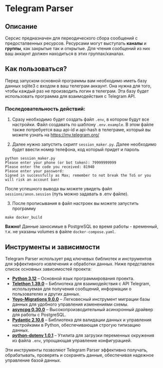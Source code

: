 # Telegram Parser
## Описание

Серсис предназначен для переодического сбора сообщений с предосталвенных ресурсов.
Ресурсами могут выступать **каналы** и **группы**, как закрытые так и открытые. 
Для чтения сообщений из них ваш аккаунт должен находиться в этих группах/каналах.

## Как пользоваться?

Перед запуском основной программы вам необходимо иметь базу данных sqlite3 с входом в ваш телеграм аккаунт.
Она нужна для того, чтобы каждый раз не производить логин в телеграм. Эта базу будет использовать программа для
взаимодействия с Telegram API.

### Последовательность действий:

1) Сразу необходимо будет создать файл `.env`, в котором будут все настройки. Файл создавать по шаблону `.env.example`. 
В этом файле также потребуется ваш api-id и api-hash в телеграме, который вы можете узнать на https://my.telegram.org/

2) Далее нужно запустить скрипт `session_maker.py`. Далее необходимо будет ввести номер телефона, код который придет и пароль
```shell
python session_maker.py
Please enter your phone (or bot token): 79999999999
Please enter the code you received: 81940
Please enter your password:
Signed in successfully as Max; remember to not break the ToS or you will risk an account ban!
```
После успешного вывода вы можете увидеть файл `sessions/anon.session` (путь можно задавать в .env файле).

3) После прописывания в файл настроек вы можете запустить программу
```shell
make docker_build
```

**Важно!**
Данные заносимые в PostgreSQL во время работы - временный, т.к. не указаны volumes в файле `docker-compose.yaml`.


## Инструменты и зависимости  

Telegram Parser использует ряд ключевых библиотек и инструментов для эффективного извлечения и обработки данных. Ниже представлен список основных зависимостей проекта:  

- **[Python 3.12](https://www.python.org/)** – Основной язык программирования проекта.  
- **[Telethon 1.39.0](https://github.com/LonamiWebs/Telethon)** – Библиотека для взаимодействия с API Telegram, используемая для получения сообщений, информации о пользователях и других данных.  
- **[Yoyo-Migrations 9.0.0](https://ollycope.com/software/yoyo/)** – Легковесный инструмент миграции базы данных для удобного управления изменениями схемы.  
- **[asyncpg 0.30.0](https://github.com/MagicStack/asyncpg)** – Высокопроизводительный асинхронный драйвер для работы с PostgreSQL.  
- **[Pydantic 2.10.6](https://docs.pydantic.dev/)** – Библиотека для валидации данных и управления настройками в Python, обеспечивающая строгую типизацию данных.  
- **[python-dotenv 1.0.1](https://github.com/theskumar/python-dotenv)** – Утилита для загрузки переменных окружения из файла `.env`, упрощающая управление конфигурацией.  

Эти инструменты позволяют Telegram Parser эффективно получать, обрабатывать, проверять и сохранять данные, обеспечивая надежное управление базой данных.
